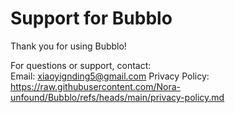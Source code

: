 # Support for Bubblo

Thank you for using Bubblo!

For questions or support, contact:  
Email: xiaoyignding5@gmail.com 
Privacy Policy: https://raw.githubusercontent.com/Nora-unfound/Bubblo/refs/heads/main/privacy-policy.md
